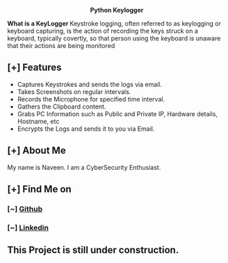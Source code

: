 <p align="center">
<b>Python Keylogger</b>
</p>
<p>
<b> What is a KeyLogger </b>
Keystroke logging, often referred to as keylogging or keyboard capturing, is the action of recording the keys struck on a keyboard, typically covertly, so that person using the keyboard is unaware that their actions are being monitored
</p>

## [+] Features
- Captures Keystrokes and sends the logs via email.
- Takes Screenshots on regular intervals.
- Records the Microphone for specified time interval.
- Gathers the Clipboard content.
- Grabs PC Information such as Public and Private IP, Hardware details, Hostname, etc
- Encrypts the Logs and sends it to you via Email.

## [+] About Me
My name is Naveen. I am a CyberSecurity Enthusiast.

## [+] Find Me on
### [~] [Github](https://github.com/crynomore/)<br>
### [~] [Linkedin](https://in.linkedin.com/in/naveensinghrajput)
## This Project is still under construction.
